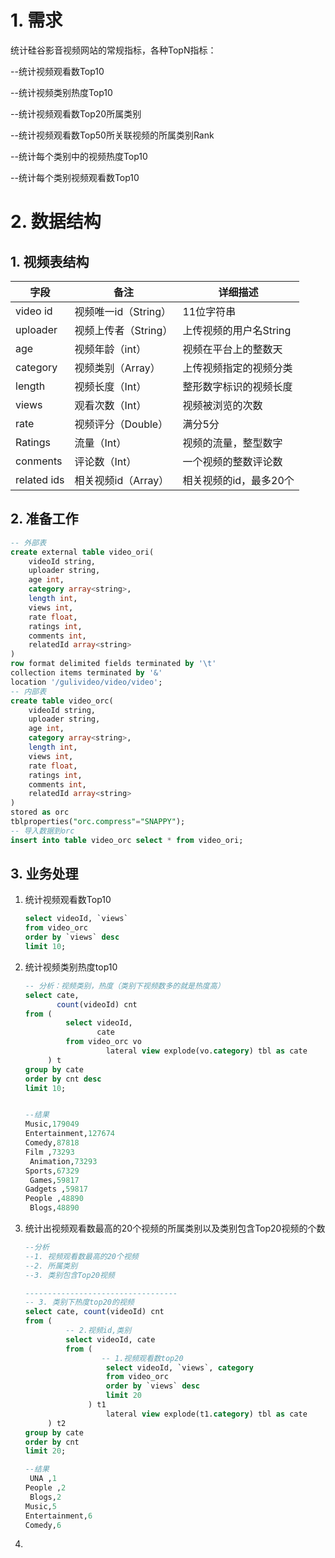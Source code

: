 # 1. 需求

统计硅谷影音视频网站的常规指标，各种TopN指标：

--统计视频观看数Top10

--统计视频类别热度Top10

--统计视频观看数Top20所属类别

--统计视频观看数Top50所关联视频的所属类别Rank

--统计每个类别中的视频热度Top10

--统计每个类别视频观看数Top10

# 2. 数据结构

## 1. 视频表结构

| 字段        | 备注                        | 详细描述               |
| ----------- | --------------------------- | ---------------------- |
| video id    | 视频唯一id（String）        | 11位字符串             |
| uploader    | 视频上传者（String）        | 上传视频的用户名String |
| age         | 视频年龄（int）             | 视频在平台上的整数天   |
| category    | 视频类别（Array<String>）   | 上传视频指定的视频分类 |
| length      | 视频长度（Int）             | 整形数字标识的视频长度 |
| views       | 观看次数（Int）             | 视频被浏览的次数       |
| rate        | 视频评分（Double）          | 满分5分                |
| Ratings     | 流量（Int）                 | 视频的流量，整型数字   |
| conments    | 评论数（Int）               | 一个视频的整数评论数   |
| related ids | 相关视频id（Array<String>） | 相关视频的id，最多20个 |

## 2. 准备工作

```sql
-- 外部表
create external table video_ori(
    videoId string,
    uploader string,
    age int,
    category array<string>,
    length int,
    views int,
    rate float,
    ratings int,
    comments int,
    relatedId array<string>
)
row format delimited fields terminated by '\t'
collection items terminated by '&'
location '/gulivideo/video/video';
-- 内部表
create table video_orc(
    videoId string,
    uploader string,
    age int,
    category array<string>,
    length int,
    views int,
    rate float,
    ratings int,
    comments int,
    relatedId array<string>
)
stored as orc
tblproperties("orc.compress"="SNAPPY");
-- 导入数据到orc
insert into table video_orc select * from video_ori;
```

## 3. 业务处理

1. 统计视频观看数Top10

   ```sql
   select videoId, `views`
   from video_orc
   order by `views` desc
   limit 10;
   ```

   

2. 统计视频类别热度top10

   ```sql
   -- 分析：视频类别，热度（类别下视频数多的就是热度高）
   select cate,
          count(videoId) cnt
   from (
            select videoId,
                   cate
            from video_orc vo
                     lateral view explode(vo.category) tbl as cate
        ) t
   group by cate
   order by cnt desc
   limit 10;
   
   
   --结果
   Music,179049
   Entertainment,127674
   Comedy,87818
   Film ,73293
    Animation,73293
   Sports,67329
    Games,59817
   Gadgets ,59817
   People ,48890
    Blogs,48890
   ```

   

3. 统计出视频观看数最高的20个视频的所属类别以及类别包含Top20视频的个数

   ```sql
   --分析
   --1. 视频观看数最高的20个视频
   --2. 所属类别
   --3. 类别包含Top20视频
   
   ----------------------------------
   -- 3. 类别下热度top20的视频
   select cate, count(videoId) cnt
   from (
            -- 2.视频id,类别
            select videoId, cate
            from (
                    -- 1.视频观看数top20
                     select videoId, `views`, category
                     from video_orc
                     order by `views` desc
                     limit 20
                 ) t1
                     lateral view explode(t1.category) tbl as cate
        ) t2
   group by cate
   order by cnt
   limit 20;
   
   --结果
    UNA ,1
   People ,2
    Blogs,2
   Music,5
   Entertainment,6
   Comedy,6
   ```

   

4. 
